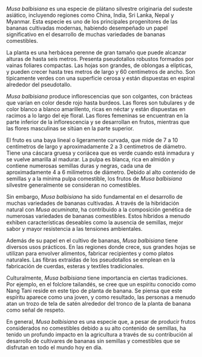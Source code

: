 _Musa balbisiana_ es una especie de plátano silvestre originaria del sudeste asiático, incluyendo regiones como China, India, Sri Lanka, Nepal y Myanmar. Esta especie es uno de los principales progenitores de las bananas cultivadas modernas, habiendo desempeñado un papel significativo en el desarrollo de muchas variedades de bananas comestibles.

La planta es una herbácea perenne de gran tamaño que puede alcanzar alturas de hasta seis metros. Presenta pseudotallos robustos formados por vainas foliares compactas. Las hojas son grandes, de oblongas a elípticas, y pueden crecer hasta tres metros de largo y 60 centímetros de ancho. Son típicamente verdes con una superficie cerosa y están dispuestas en espiral alrededor del pseudotallo.

_Musa balbisiana_ produce inflorescencias que son colgantes, con brácteas que varían en color desde rojo hasta burdeos. Las flores son tubulares y de color blanco a blanco amarillento, ricas en néctar y están dispuestas en racimos a lo largo del eje floral. Las flores femeninas se encuentran en la parte inferior de la inflorescencia y se desarrollan en frutos, mientras que las flores masculinas se sitúan en la parte superior.

El fruto es una baya lineal o ligeramente curvada, que mide de 7 a 10 centímetros de largo y aproximadamente 2 a 3 centímetros de diámetro. Tiene una cáscara gruesa y coriácea que es verde cuando está inmadura y se vuelve amarilla al madurar. La pulpa es blanca, rica en almidón y contiene numerosas semillas duras y negras, cada una de aproximadamente 4 a 6 milímetros de diámetro. Debido al alto contenido de semillas y a la mínima pulpa comestible, los frutos de _Musa balbisiana_ silvestre generalmente se consideran no comestibles.

Sin embargo, _Musa balbisiana_ ha sido fundamental en el desarrollo de muchas variedades de bananas cultivadas. A través de la hibridación natural con _Musa acuminata_, ha contribuido a la composición genética de numerosas variedades de bananas comestibles. Estos híbridos a menudo exhiben características deseables como la ausencia de semillas, mejor sabor y mayor resistencia a las tensiones ambientales.

Además de su papel en el cultivo de bananas, _Musa balbisiana_ tiene diversos usos prácticos. En las regiones donde crece, sus grandes hojas se utilizan para envolver alimentos, fabricar recipientes y como platos naturales. Las fibras extraídas de los pseudotallos se emplean en la fabricación de cuerdas, esteras y textiles tradicionales.

Culturalmente, _Musa balbisiana_ tiene importancia en ciertas tradiciones. Por ejemplo, en el folclore tailandés, se cree que un espíritu conocido como Nang Tani reside en este tipo de planta de banana. Se piensa que este espíritu aparece como una joven, y como resultado, las personas a menudo atan un trozo de tela de satén alrededor del tronco de la planta de banana como señal de respeto.

En general, _Musa balbisiana_ es una especie que, a pesar de producir frutos considerados no comestibles debido a su alto contenido de semillas, ha tenido un profundo impacto en la agricultura a través de su contribución al desarrollo de cultivares de bananas sin semillas y comestibles que se disfrutan en todo el mundo hoy en día.
